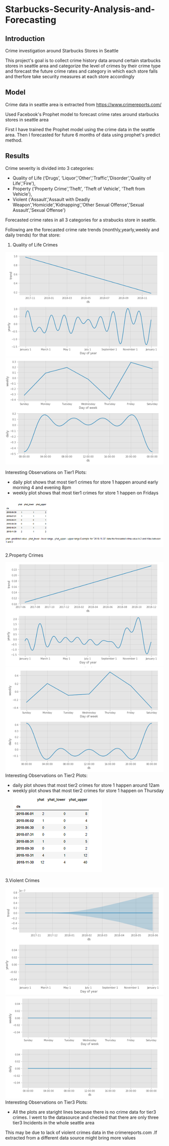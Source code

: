 # Starbucks-Security-Analysis-and-Forecasting
## Introduction
Crime investigation around Starbucks Stores in Seattle

This project's goal is to collect crime history data around certain starbucks stores in seattle area and categorize the level of crimes by their crime type and forecast the future crime rates and category in which each store falls and therfore take security measures at each store accordingly 

## Model
Crime data in seattle area is extracted from   https://www.crimereports.com/

Used Facebook's Prophet model to forecast crime rates around starbucks stores in seattle area

First I have trained the Prophet model using the crime data in the seattle area.
Then I forecasted for future 6 months of data using prophet's predict method.

## Results
Crime severity is divided into 3 categories: 
- Quality of Life (‘Drugs’, ‘Liquor’,'Other','Traffic','Disorder','Quality of Life','Fire'), 
- Property ('Property Crime','Theft', 'Theft of Vehicle', 'Theft from Vehicle'), 
- Violent ('Assault’,'Assault with Deadly Weapon','Homicide','Kidnapping','Other Sexual Offense','Sexual Assault','Sexual Offense')

Forecasted crime rates in all 3 categories for a strabucks store in seattle.

Following are the forecasted crime rate trends (monthly,yearly,weekly and daily trends) for that store:

1. Quality of Life Crimes

![alt text](https://github.com/LalithaPalleti/Starbucks-Security-Analysis-and-Forecasting/blob/master/QualityOne.PNG)
![alt text](https://github.com/LalithaPalleti/Starbucks-Security-Analysis-and-Forecasting/blob/master/QualityTwo.PNG)<br/>

Interesting Observations on Tier1 Plots:
- daily plot shows that most tier1 crimes for store 1 happen around early morning 4 and evening 8pm
- weekly plot shows that most tier1 crimes for store 1 happen on Fridays<br/>

![alt text](https://github.com/LalithaPalleti/Starbucks-Security-Analysis-and-Forecasting/blob/master/Tier1_Forecasted_Values.PNG)

2.Property Crimes

![alt text](https://github.com/LalithaPalleti/Starbucks-Security-Analysis-and-Forecasting/blob/master/PropertyOne.PNG)
![alt text](https://github.com/LalithaPalleti/Starbucks-Security-Analysis-and-Forecasting/blob/master/PropertyTwo.PNG)<br/>
Interesting Observations on Tier2 Plots:
- daily plot shows that most tier2 crimes for store 1 happen around 12am 
- weekly plot shows that most tier2 crimes for store 1 happen on Thursday<br/>
![alt text](https://github.com/LalithaPalleti/Starbucks-Security-Analysis-and-Forecasting/blob/master/Tier2_Forecasted_Values.PNG)


3.Violent Crimes

![alt text](https://github.com/LalithaPalleti/Starbucks-Security-Analysis-and-Forecasting/blob/master/ViolentOne.PNG)
![alt text](https://github.com/LalithaPalleti/Starbucks-Security-Analysis-and-Forecasting/blob/master/ViolentTwo.PNG)<br/>
Interesting Observations on Tier3 Plots:
- All the plots are staright lines because there is no crime data for tier3 crimes. I went to the datasource and checked that there are only three tier3 Incidents in the whole seattle area<br/>

This may be due to lack of violent crimes data in the crimereports.com .If extracted from a different data source might bring more values 

